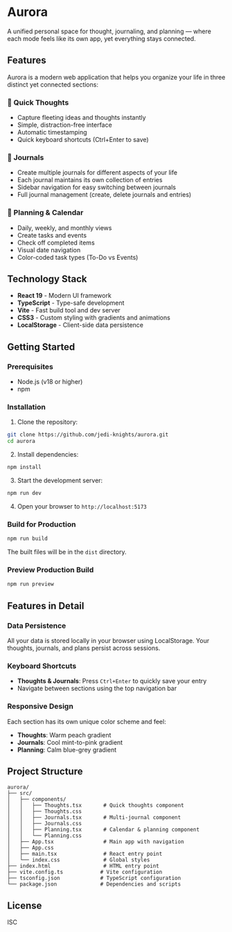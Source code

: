 # Aurora

A unified personal space for thought, journaling, and planning — where each mode feels like its own app, yet everything stays connected.

## Features

Aurora is a modern web application that helps you organize your life in three distinct yet connected sections:

### 💭 Quick Thoughts
- Capture fleeting ideas and thoughts instantly
- Simple, distraction-free interface
- Automatic timestamping
- Quick keyboard shortcuts (Ctrl+Enter to save)

### 📔 Journals
- Create multiple journals for different aspects of your life
- Each journal maintains its own collection of entries
- Sidebar navigation for easy switching between journals
- Full journal management (create, delete journals and entries)

### 📅 Planning & Calendar
- Daily, weekly, and monthly views
- Create tasks and events
- Check off completed items
- Visual date navigation
- Color-coded task types (To-Do vs Events)

## Technology Stack

- **React 19** - Modern UI framework
- **TypeScript** - Type-safe development
- **Vite** - Fast build tool and dev server
- **CSS3** - Custom styling with gradients and animations
- **LocalStorage** - Client-side data persistence

## Getting Started

### Prerequisites
- Node.js (v18 or higher)
- npm

### Installation

1. Clone the repository:
```bash
git clone https://github.com/jedi-knights/aurora.git
cd aurora
```

2. Install dependencies:
```bash
npm install
```

3. Start the development server:
```bash
npm run dev
```

4. Open your browser to `http://localhost:5173`

### Build for Production

```bash
npm run build
```

The built files will be in the `dist` directory.

### Preview Production Build

```bash
npm run preview
```

## Features in Detail

### Data Persistence
All your data is stored locally in your browser using LocalStorage. Your thoughts, journals, and plans persist across sessions.

### Keyboard Shortcuts
- **Thoughts & Journals**: Press `Ctrl+Enter` to quickly save your entry
- Navigate between sections using the top navigation bar

### Responsive Design
Each section has its own unique color scheme and feel:
- **Thoughts**: Warm peach gradient
- **Journals**: Cool mint-to-pink gradient  
- **Planning**: Calm blue-grey gradient

## Project Structure

```
aurora/
├── src/
│   ├── components/
│   │   ├── Thoughts.tsx       # Quick thoughts component
│   │   ├── Thoughts.css
│   │   ├── Journals.tsx       # Multi-journal component
│   │   ├── Journals.css
│   │   ├── Planning.tsx       # Calendar & planning component
│   │   └── Planning.css
│   ├── App.tsx                # Main app with navigation
│   ├── App.css
│   ├── main.tsx               # React entry point
│   └── index.css              # Global styles
├── index.html                 # HTML entry point
├── vite.config.ts            # Vite configuration
├── tsconfig.json             # TypeScript configuration
└── package.json              # Dependencies and scripts
```

## License

ISC

